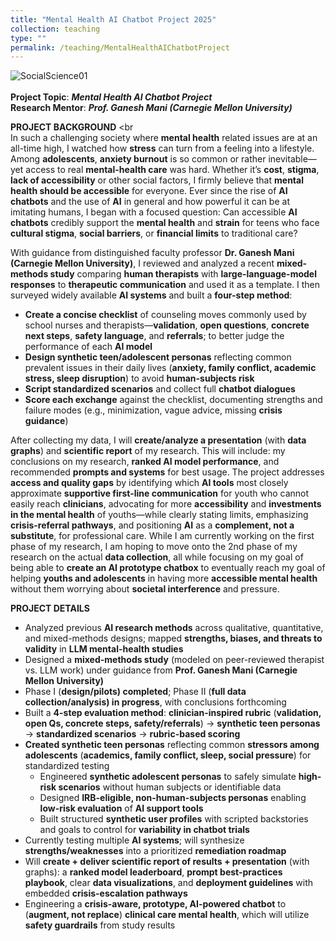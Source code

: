 ```yaml
---
title: "Mental Health AI Chatbot Project 2025"
collection: teaching
type: ""
permalink: /teaching/MentalHealthAIChatbotProject
---
```

![SocialScience01](https://www.tiffu.ca/images/ai1.png)
<br><br>**Project Topic**: <i>**Mental Health AI Chatbot Project**</i>
<br>**Research Mentor**: <i>**Prof. Ganesh Mani (Carnegie Mellon University)**</i>

**PROJECT BACKGROUND**
<br<br>In such a challenging society where **mental health** related issues are at an all-time high, I watched how **stress** can turn from a feeling into a lifestyle. Among **adolescents**, **anxiety burnout** is so common or rather inevitable—yet access to real **mental-health care** was hard. Whether it’s **cost**, **stigma**, **lack of accessibility** or other social factors, I firmly believe that **mental health should be accessible** for everyone. Ever since the rise of **AI chatbots** and the use of **AI** in general and how powerful it can be at imitating humans, I began with a focused question: Can accessible **AI chatbots** credibly support the **mental health** and **strain** for teens who face **cultural stigma**, **social barriers**, or **financial limits** to traditional care?

With guidance from distinguished faculty professor **Dr. Ganesh Mani (Carnegie Mellon University)**, I reviewed and analyzed a recent **mixed-methods study** comparing **human therapists** with **large-language-model responses** to **therapeutic communication** and used it as a template. I then surveyed widely available **AI systems** and built a **four-step method**:

* **Create a concise checklist** of counseling moves commonly used by school nurses and therapists—**validation**, **open questions**, **concrete next steps**, **safety language**, and **referrals**; to better judge the performance of each **AI model**
* **Design synthetic teen/adolescent personas** reflecting common prevalent issues in their daily lives (**anxiety, family conflict, academic stress, sleep disruption**) to avoid **human-subjects risk**
* **Script standardized scenarios** and collect full **chatbot dialogues**
* **Score each exchange** against the checklist, documenting strengths and failure modes (e.g., minimization, vague advice, missing **crisis guidance**)

After collecting my data, I will **create/analyze a presentation** (with **data graphs**) and **scientific report** of my research. This will include: my conclusions on my research, **ranked AI model performance**, and recommended **prompts and systems** for best usage. The project addresses **access and quality gaps** by identifying which **AI tools** most closely approximate **supportive first-line communication** for youth who cannot easily reach **clinicians**, advocating for more **accessibility** and **investments in the mental health** of youths—while clearly stating limits, emphasizing **crisis-referral pathways**, and positioning **AI** as a **complement, not a substitute**, for professional care. While I am currently working on the first phase of my research, I am hoping to move onto the 2nd phase of my research on the actual **data collection**, all while focusing on my goal of being able to **create an AI prototype chatbox** to eventually reach my goal of helping **youths and adolescents** in having more **accessible mental health** without them worrying about **societal interference** and pressure.

**PROJECT DETAILS**
* Analyzed previous **AI research methods** across qualitative, quantitative, and mixed-methods designs; mapped **strengths, biases, and threats to validity** in **LLM mental-health studies**
* Designed a **mixed-methods study** (modeled on peer-reviewed therapist vs. LLM work) under guidance from **Prof. Ganesh Mani (Carnegie Mellon University)**
* Phase I (**design/pilots) completed**; Phase II (**full data collection/analysis) in progress**, with conclusions forthcoming
* Built a **4-step evaluation method**: **clinician-inspired rubric** (**validation, open Qs, concrete steps, safety/referrals**) → **synthetic teen personas** → **standardized scenarios** → **rubric-based scoring**
* **Created synthetic teen personas** reflecting common **stressors among adolescents** (**academics, family conflict, sleep, social pressure**) for standardized testing
  * Engineered **synthetic adolescent personas** to safely simulate **high-risk scenarios** without human subjects or identifiable data
  * Designed **IRB-eligible, non-human-subjects personas** enabling **low-risk evaluation** of **AI support tools**
  * Built structured **synthetic user profiles** with scripted backstories and goals to control for **variability in chatbot trials**
* Currently testing multiple **AI systems**; will synthesize **strengths/weaknesses** into a prioritized **remediation roadmap**
* Will **create + deliver scientific report of results + presentation** (with graphs): a **ranked model leaderboard**, **prompt best-practices playbook**, clear **data visualizations**, and **deployment guidelines** with embedded **crisis-escalation pathways**
* Engineering a **crisis-aware, prototype, AI-powered chatbot** to (**augment, not replace**) **clinical care mental health**, which will utilize **safety guardrails** from study results











